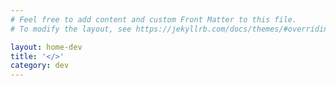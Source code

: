 ```yaml
---
# Feel free to add content and custom Front Matter to this file.
# To modify the layout, see https://jekyllrb.com/docs/themes/#overriding-theme-defaults

layout: home-dev
title: '</>'
category: dev
---
```

